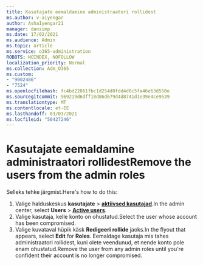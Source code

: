 ```yaml
---
title: Kasutajate eemaldamine administraatori rollidest
ms.author: v-aiyengar
author: AshaIyengar21
manager: dansimp
ms.date: 17/02/2021
ms.audience: Admin
ms.topic: article
ms.service: o365-administration
ROBOTS: NOINDEX, NOFOLLOW
localization_priority: Normal
ms.collection: Adm_O365
ms.custom:
- "9002486"
- "7524"
ms.openlocfilehash: fc4bd22861fbc1d254d0fdd4d6c5fa46e63d550e
ms.sourcegitcommit: 969219d6dff18d86d679d4d8741d1e39e4ce9539
ms.translationtype: MT
ms.contentlocale: et-EE
ms.lasthandoff: 03/03/2021
ms.locfileid: "50427246"
---
```

# <a name="remove-the-users-from-the-admin-roles"></a><span data-ttu-id="618e8-102">Kasutajate eemaldamine administraatori rollidest</span><span class="sxs-lookup"><span data-stu-id="618e8-102">Remove the users from the admin roles</span></span>

<span data-ttu-id="618e8-103">Selleks tehke järgmist.</span><span class="sxs-lookup"><span data-stu-id="618e8-103">Here's how to do this:</span></span>

1. <span data-ttu-id="618e8-104">Valige halduskeskus **kasutajate**  >  [**aktiivsed kasutajad**](https://go.microsoft.com/fwlink/p/?linkid=834822).</span><span class="sxs-lookup"><span data-stu-id="618e8-104">In the admin center, select **Users** > [**Active users**](https://go.microsoft.com/fwlink/p/?linkid=834822).</span></span>
1. <span data-ttu-id="618e8-105">Valige kasutaja, kelle konto on ohustatud.</span><span class="sxs-lookup"><span data-stu-id="618e8-105">Select the user whose account has been compromised.</span></span>
1. <span data-ttu-id="618e8-106">Valige kuvataval hüpik käsk **Redigeeri** **rollide** jaoks.</span><span class="sxs-lookup"><span data-stu-id="618e8-106">In the flyout that appears, select **Edit** for **Roles**.</span></span> <span data-ttu-id="618e8-107">Eemaldage kasutaja mis tahes administraatori rollidest, kuni olete veendunud, et nende konto pole enam ohustatud.</span><span class="sxs-lookup"><span data-stu-id="618e8-107">Remove the user from any admin roles until you're confident their account is no longer compromised.</span></span>

